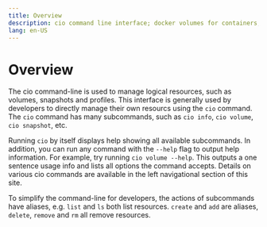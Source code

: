 ```yaml
---
title: Overview
description: cio command line interface; docker volumes for containers; persistent volumes for pods
lang: en-US
---
```


# Overview

The cio command-line is used to manage logical resources, such as volumes, snapshots and profiles. This interface is generally used by developers to directly manage their own resourcs using the `cio` command. The `cio` command has many subcommands, such as `cio info`, `cio volume`, `cio snapshot`, etc.

Running `cio` by itself displays help showing all available subcommands. In addition, you can run any command with the `--help` flag to output help information. For example, try running `cio volume --help`. This outputs a one sentence usage info and lists all options the command accepts. Details on various cio commands are available in the left navigational section of this site.

To simplify the command-line for developers, the actions of subcommands have aliases, e.g. `list` and `ls` both list resources. `create` and `add` are aliases, `delete`, `remove` and `rm` all remove resources.
